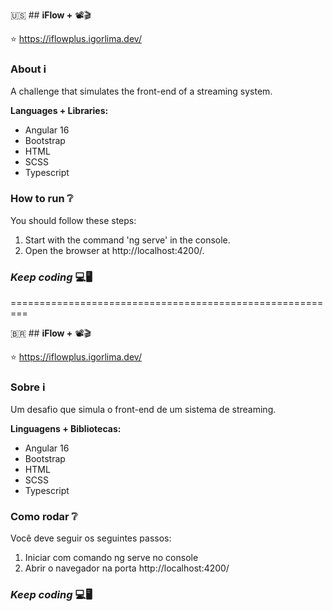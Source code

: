 🇺🇸 ## **iFlow +** 📽️🎬

⭐ https://iflowplus.igorlima.dev/

### About ℹ️

A challenge that simulates the front-end of a streaming system.

**Languages + Libraries:**

* Angular 16
* Bootstrap
* HTML
* SCSS
* Typescript

### How to run ❔

You should follow these steps:
1. Start with the command 'ng serve' in the console.
2. Open the browser at http://localhost:4200/.

### _Keep coding_ 💻🖥️

=========================================================

🇧🇷 ## **iFlow +** 📽️🎬

⭐ https://iflowplus.igorlima.dev/

### Sobre ℹ️

Um desafio que simula o front-end de um sistema de streaming.

**Linguagens + Bibliotecas:**
* Angular 16
* Bootstrap
* HTML
* SCSS
* Typescript

### Como rodar ❔

Você deve seguir os seguintes passos:
1. Iniciar com comando ng serve no console
2. Abrir o navegador na porta http://localhost:4200/

### _Keep coding_ 💻🖥️
